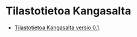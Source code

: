 # Tilastotietoa Kangasalta
- [Tilastotietoa Kangasalta versio 0.1](https://kangasalakehitys.github.io/tilastot/yleistieto/index.html).
